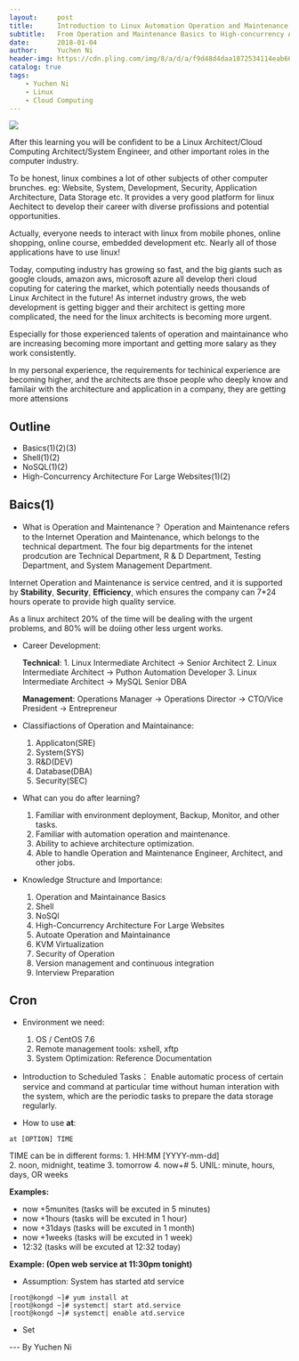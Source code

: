 ```yaml
---
layout:     post
title:      Introduction to Linux Automation Operation and Maintenance
subtitle:   From Operation and Maintenance Basics to High-concurrency Architecture for Large Websites
date:       2018-01-04
author:     Yuchen Ni
header-img: https://cdn.pling.com/img/8/a/d/a/f9d48d4daa1872534114eab6655f3be0cd56.png
catalog: true
tags:
    - Yuchen Ni
    - Linux
    - Cloud Computing
---
```



![](https://cdn.pling.com/img/8/a/d/a/f9d48d4daa1872534114eab6655f3be0cd56.png)

After this learning you will be confident to be a Linux Architect/Cloud Computing Architect/System Engineer, and other important roles in the computer industry.

To be honest, linux combines a lot of other subjects of other computer brunches. eg: Website, System, Development, Security, Application Architecture, Data Storage etc. It provides a very good platform for linux Aechitect to develop their career with diverse profissions and potential opportunities.

Actually, everyone needs to interact with linux from mobile phones, online shopping, online course, embedded development etc. Nearly all of those applications have to use linux!

Today, computing industry has growing so fast, and the big giants such as google clouds, amazon aws, microsoft azure all develop theri cloud coputing for catering the market, which potentially needs thousands of Linux Architect in the future! As internet industry grows, the web development is getting bigger and their architect is getting more complicated, the need for the linux architects is becoming more urgent.

Especially for those experienced talents of operation and maintainance who are increasing becoming more important and getting more salary as they work consistently.

In my personal experience, the requirements for techinical experience are becoming higher, and the architects are thsoe people who deeply know and familair with the architecture and application in a company, they are getting more attensions


## Outline
- Basics(1)(2)(3)
- Shell(1)(2)
- NoSQL(1)(2)
- High-Concurrency Architecture For Large Websites(1)(2)


## Baics(1)
- What is Operation and Maintenance？
Operation and Maintenance refers to the Internet Operation and Maintenance, which belongs to the technical department. The four big departments for the intenet prodcution are Technical Department, R & D Department, Testing Department, and System Management Department.

Internet Operation and Maintenance is service centred, and it is supported by **Stability**, **Security**, **Efficiency**, which ensures the company can 7*24 hours operate to provide high quality service.

As a linux architect 20% of the time will be dealing with the urgent problems, and 80% will be doiing other less urgent works.

- Career Development:
   
   **Technical**:  1. Linux Intermediate Architect -> Senior Architect
                   2. Linux Intermediate Architect -> Puthon Automation Developer
                   3. Linux Intermediate Architect -> MySQL Senior DBA
   
   **Management**: Operations Manager -> Operations Director -> CTO/Vice President -> Entrepreneur

- Classifiactions of Operation and Maintainance:
   1. Applicaton(SRE)
   2. System(SYS)
   3. R&D(DEV)
   4. Database(DBA)
   5. Security(SEC)
   
- What can you do after learning?
   1. Familiar with environment deployment, Backup, Monitor, and other tasks.
   2. Familiar with automation operation and maintenance.
   3. Ability to achieve architecture optimization.
   4. Able to handle Operation and Maintenance Engineer, Architect, and other jobs.
   
- Knowledge Structure and Importance:
   1. Operation and Maintainance Basics
   2. Shell
   3. NoSQl
   4. High-Concurrency Architecture For Large Websites
   5. Autoate Operation and Maintainance
   6. KVM Virtualization
   7. Security of Operation
   8. Version management and continuous integration
   9. Interview Preparation
   
## Cron 
- Environment we need:
   1. OS / CentOS 7.6
   2. Remote management tools: xshell, xftp
   3. System Optimization: Reference Documentation
   
- Introduction to Scheduled Tasks：
   Enable automatic process of certain service and command at particular time without human interation with the system, which are the periodic tasks to prepare the data storage regularly.
   
- How to use **at**: 
```linux
at [OPTION] TIME
```
TIME can be in different forms:
    1. HH:MM [YYYY-mm-dd]  
    2. noon, midnight, teatime
    3. tomorrow
    4. now+#
    5. UNIL: minute, hours, days, OR weeks
     
**Examples:**

- now +5munites (tasks will be excuted in 5 minutes)
- now +1hours   (tasks will be excuted in 1 hour)
- now +31days   (tasks will be excuted in 1 month)
- now +1weeks   (tasks will be excuted in 1 week)
- 12:32         (tasks will be excuted at 12:32 today)

**Example: (Open web service at 11:30pm tonight)**

- Assumption: System has started atd service
```linux
[root@kongd ~]# yum install at
[root@kongd ~]# systemct| start atd.service
[root@kongd ~]# systemct| enable atd.service
```
- Set

   
   
   
   
   
   



--- By Yuchen Ni



